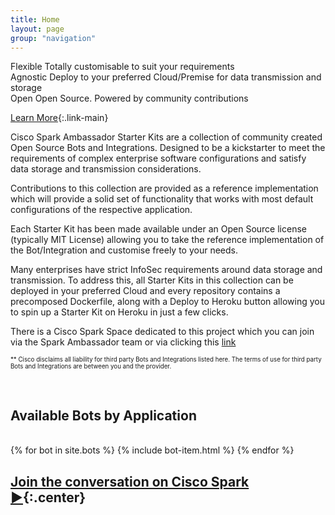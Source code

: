 ```yaml
---
title: Home
layout: page
group: "navigation"
---
```



<!-- Features -->

<div class="feature-items">

  <div class="feature-item">
    <span class="feature-item__icon fa fa-gears"></span>
    <div class="feature-item__body">
      <span class="feature-item__title">Flexible</span>
      <span class="feature-item__description">
        Totally customisable to suit your requirements
      </span>
    </div>
  </div>

  <div class="feature-item">
    <span class="feature-item__icon fa fa-lock"></span>
    <div class="feature-item__body">
      <span class="feature-item__title">Agnostic</span>
      <span class="feature-item__description">
        Deploy to your preferred Cloud/Premise for data transmission and storage
      </span>
    </div>
  </div>

  <div class="feature-item">
    <span class="feature-item__icon fa fa-heart"></span>
    <div class="feature-item__body">
      <span class="feature-item__title">Open</span>
      <span class="feature-item__description">
        Open Source. Powered by community contributions
      </span>
    </div>
  </div>

</div>


[Learn More](#learn-more){:.link-main}

<span id="learn-more"></span>

Cisco Spark Ambassador Starter Kits are a collection of community created Open Source Bots and Integrations. Designed to be a kickstarter to meet the requirements of complex enterprise software configurations and satisfy data storage and transmission considerations.

Contributions to this collection are provided as a reference implementation which will provide a solid set of functionality that works with most  default configurations of the respective application.

Each Starter Kit has been made available under an Open Source license (typically MIT License) allowing you to take the reference implementation of the Bot/Integration and customise freely to your needs.

Many enterprises have strict InfoSec requirements around data storage and transmission. To address this, all Starter Kits in this collection can be deployed in your preferred Cloud and every repository contains a precomposed Dockerfile, along with a Deploy to Heroku button allowing you to spin up a Starter Kit on Heroku in just a few clicks.

There is a Cisco Spark Space dedicated to this project which you can join via the Spark Ambassador team or via clicking this [link](https://eurl.io/#S1C_161YW)

<sub><sup>** Cisco disclaims all liability for third party Bots and Integrations listed here. The terms of use for third party Bots and Integrations are between you and the provider.</sup></sub>

<br>

## Available Bots by Application

<br>
<div class="card-items">
  {% for bot in site.bots %}
  {% include bot-item.html %}
  {% endfor %}
</div>


## [Join the conversation on Cisco Spark ►](https://eurl.io/#S1C_161YW){:.center}

